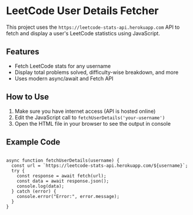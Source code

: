  <h1>LeetCode User Details Fetcher</h1>

  <p>This project uses the <code>https://leetcode-stats-api.herokuapp.com</code> API to fetch and display a user's LeetCode statistics using JavaScript.</p>

  <h2>Features</h2>
  <ul>
    <li>Fetch LeetCode stats for any username</li>
    <li>Display total problems solved, difficulty-wise breakdown, and more</li>
    <li>Uses modern async/await and Fetch API</li>
  </ul>

  <h2>How to Use</h2>
  <ol>
    <li>Make sure you have internet access (API is hosted online)</li>
    <li>Edit the JavaScript call to <code>fetchUserDetails('your-username')</code></li>
    <li>Open the HTML file in your browser to see the output in console</li>
  </ol>

  <h2>Example Code</h2>
  <pre>
<code>
async function fetchUserDetails(username) {
  const url = `https://leetcode-stats-api.herokuapp.com/${username}`;
  try {
    const response = await fetch(url);
    const data = await response.json();
    console.log(data);
  } catch (error) {
    console.error("Error:", error.message);
  }
}
</code>
  </pre>
